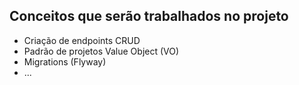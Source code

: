 ## Conceitos que serão trabalhados no projeto

* Criação de endpoints CRUD
* Padrão de projetos Value Object (VO)
* Migrations (Flyway)
* ...

